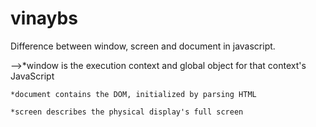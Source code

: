# vinaybs

 Difference between window, screen and document in javascript.
 
-->*window is the execution context and global object for that context's JavaScript

    *document contains the DOM, initialized by parsing HTML
    
    *screen describes the physical display's full screen
